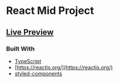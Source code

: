 # React Mid Project

## [Live Preview](https://ilyaeru.github.io/React-Mid-Project/)

### Built With

- [TypeScript](https://www.typescriptlang.org/)
- [https://reactjs.org/](https://reactjs.org/)
- [styled-components](https://www.styled-components.com/)
